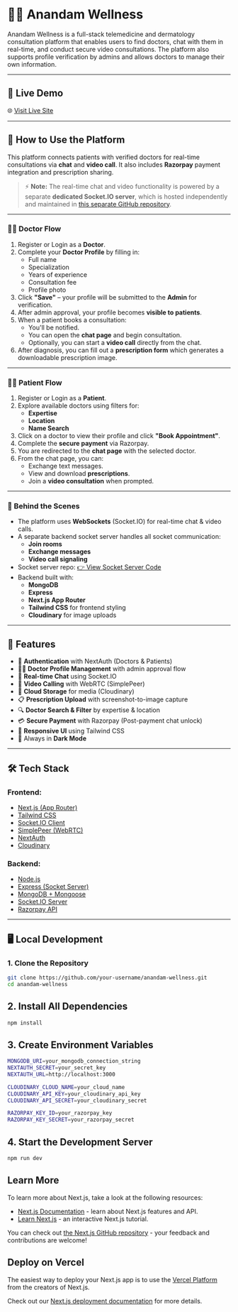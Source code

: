# 🧘‍♂️ Anandam Wellness

Anandam Wellness is a full-stack telemedicine and dermatology consultation platform that enables users to find doctors, chat with them in real-time, and conduct secure video consultations. The platform also supports profile verification by admins and allows doctors to manage their own information.

---

## 🔗 Live Demo

🌐 [Visit Live Site](https://anandamwellness-xi.vercel.app/)

---

## 💬 How to Use the Platform

This platform connects patients with verified doctors for real-time consultations via **chat** and **video call**. It also includes **Razorpay** payment integration and prescription sharing.

> ⚡ **Note:** The real-time chat and video functionality is powered by a separate **dedicated Socket.IO server**, which is hosted independently and maintained in [this separate GitHub repository](https://github.com/krishna3032004/anandam-socket-server.git).

---

### 👨‍⚕️ Doctor Flow

1. Register or Login as a **Doctor**.
2. Complete your **Doctor Profile** by filling in:
   - Full name
   - Specialization
   - Years of experience
   - Consultation fee
   - Profile photo
3. Click **"Save"** – your profile will be submitted to the **Admin** for verification.
4. After admin approval, your profile becomes **visible to patients**.
5. When a patient books a consultation:
   - You'll be notified.
   - You can open the **chat page** and begin consultation.
   - Optionally, you can start a **video call** directly from the chat.
6. After diagnosis, you can fill out a **prescription form** which generates a downloadable prescription image.

---

### 🧑‍💻 Patient Flow

1. Register or Login as a **Patient**.
2. Explore available doctors using filters for:
   - **Expertise**
   - **Location**
   - **Name Search**
3. Click on a doctor to view their profile and click **"Book Appointment"**.
4. Complete the **secure payment** via Razorpay.
5. You are redirected to the **chat page** with the selected doctor.
6. From the chat page, you can:
   - Exchange text messages.
   - View and download **prescriptions**.
   - Join a **video consultation** when prompted.

---

### 🧠 Behind the Scenes

- The platform uses **WebSockets** (Socket.IO) for real-time chat & video calls.
- A separate backend socket server handles all socket communication:
  - **Join rooms**
  - **Exchange messages**
  - **Video call signaling**
- Socket server repo: [👉 View Socket Server Code](https://github.com/your-username/anandam-socket-server)
- Backend built with:
  - **MongoDB**
  - **Express**
  - **Next.js App Router**
  - **Tailwind CSS** for frontend styling
  - **Cloudinary** for image uploads



---
## 📌 Features

- 🔐 **Authentication** with NextAuth (Doctors & Patients)
- 🧑‍⚕️ **Doctor Profile Management** with admin approval flow
- 💬 **Real-time Chat** using Socket.IO
- 🎥 **Video Calling** with WebRTC (SimplePeer)
- 📁 **Cloud Storage** for media (Cloudinary)
- 📋 **Prescription Upload** with screenshot-to-image capture
- 🔍 **Doctor Search & Filter** by expertise & location
- 💳 **Secure Payment** with Razorpay (Post-payment chat unlock)
- 📃 **Responsive UI** using Tailwind CSS
- 🌙 Always in **Dark Mode**

---

## 🛠️ Tech Stack

### Frontend:
- [Next.js (App Router)](https://nextjs.org/)
- [Tailwind CSS](https://tailwindcss.com/)
- [Socket.IO Client](https://socket.io/)
- [SimplePeer (WebRTC)](https://github.com/feross/simple-peer)
- [NextAuth](https://next-auth.js.org/)
- [Cloudinary](https://cloudinary.com/)

### Backend:
- [Node.js](https://nodejs.org/)
- [Express (Socket Server)](https://expressjs.com/)
- [MongoDB + Mongoose](https://mongoosejs.com/)
- [Socket.IO Server](https://socket.io/)
- [Razorpay API](https://razorpay.com/)

---

## 🖥️ Local Development

### 1. Clone the Repository

```bash
git clone https://github.com/your-username/anandam-wellness.git
cd anandam-wellness
```

## 2. Install All Dependencies
 
```bash
npm install
```

## 3. Create Environment Variables

```bash
MONGODB_URI=your_mongodb_connection_string
NEXTAUTH_SECRET=your_secret_key
NEXTAUTH_URL=http://localhost:3000

CLOUDINARY_CLOUD_NAME=your_cloud_name
CLOUDINARY_API_KEY=your_cloudinary_api_key
CLOUDINARY_API_SECRET=your_cloudinary_secret

RAZORPAY_KEY_ID=your_razorpay_key
RAZORPAY_KEY_SECRET=your_razorpay_secret
```

## 4. Start the Development Server

```bash
npm run dev
```





## Learn More

To learn more about Next.js, take a look at the following resources:

- [Next.js Documentation](https://nextjs.org/docs) - learn about Next.js features and API.
- [Learn Next.js](https://nextjs.org/learn) - an interactive Next.js tutorial.

You can check out [the Next.js GitHub repository](https://github.com/vercel/next.js/) - your feedback and contributions are welcome!

## Deploy on Vercel

The easiest way to deploy your Next.js app is to use the [Vercel Platform](https://vercel.com/new?utm_medium=default-template&filter=next.js&utm_source=create-next-app&utm_campaign=create-next-app-readme) from the creators of Next.js.

Check out our [Next.js deployment documentation](https://nextjs.org/docs/deployment) for more details.

